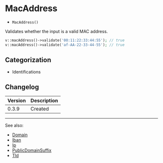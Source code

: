 # MacAddress

- `MacAddress()`

Validates whether the input is a valid MAC address.

```php
v::macAddress()->validate('00:11:22:33:44:55'); // true
v::macAddress()->validate('af-AA-22-33-44-55'); // true
```

## Categorization

- Identifications

## Changelog

Version | Description
--------|-------------
  0.3.9 | Created

***
See also:

- [Domain](Domain.md)
- [Iban](Iban.md)
- [Ip](Ip.md)
- [PublicDomainSuffix](PublicDomainSuffix.md)
- [Tld](Tld.md)
